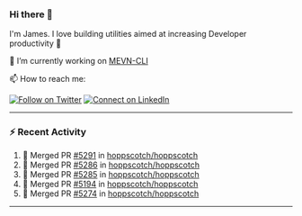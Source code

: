 ### Hi there 👋

I'm James. I love building utilities aimed at increasing Developer productivity :raised_hands: 

🔭 I’m currently working on [MEVN-CLI](https://github.com/madlabsinc/mevn-cli)

📫 How to reach me:

[![Follow on Twitter](https://img.shields.io/badge/--twitter?label=Twitter&logo=Twitter&style=social)](https://twitter.com/james_madhacks) [![Connect on LinkedIn](https://img.shields.io/badge/--linkedin?label=LinkedIn&logo=LinkedIn&style=social)](https://www.linkedin.com/in/jamesgeorge007)

---

### :zap: Recent Activity

<!--START_SECTION:activity-->
1. 🎉 Merged PR [#5291](https://github.com/hoppscotch/hoppscotch/pull/5291) in [hoppscotch/hoppscotch](https://github.com/hoppscotch/hoppscotch)
2. 🎉 Merged PR [#5286](https://github.com/hoppscotch/hoppscotch/pull/5286) in [hoppscotch/hoppscotch](https://github.com/hoppscotch/hoppscotch)
3. 🎉 Merged PR [#5285](https://github.com/hoppscotch/hoppscotch/pull/5285) in [hoppscotch/hoppscotch](https://github.com/hoppscotch/hoppscotch)
4. 🎉 Merged PR [#5194](https://github.com/hoppscotch/hoppscotch/pull/5194) in [hoppscotch/hoppscotch](https://github.com/hoppscotch/hoppscotch)
5. 🎉 Merged PR [#5274](https://github.com/hoppscotch/hoppscotch/pull/5274) in [hoppscotch/hoppscotch](https://github.com/hoppscotch/hoppscotch)
<!--END_SECTION:activity-->

---

<!--
**jamesgeorge007/jamesgeorge007** is a ✨ _special_ ✨ repository because its `README.md` (this file) appears on your GitHub profile.

Here are some ideas to get you started:

- 🌱 I’m currently learning ...
- 👯 I’m looking to collaborate on ...
- 🤔 I’m looking for help with ...
- 💬 Ask me about ...
- 😄 Pronouns: ...
- ⚡ Fun fact: ...
-->
